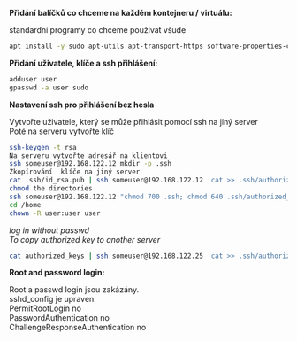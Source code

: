 **Přidání balíčků co chceme na každém kontejneru / virtuálu:**

standardní programy co chceme používat všude

```bash
apt install -y sudo apt-utils apt-transport-https software-properties-common htop net-tools wget curl gnupg zip unzip lsb-release apt-utils ca-certificates debian-keyring
```

**Přidání uživatele, klíče a ssh přihlášení:**

```bash
adduser user
gpasswd -a user sudo
```

**Nastavení ssh pro přihlášení bez hesla**

Vytvořte uživatele, který se může přihlásit pomocí ssh na jiný server  
Poté na serveru vytvořte klíč

```bash
ssh-keygen -t rsa
Na serveru vytvořte adresář na klientovi
ssh someuser@192.168.122.12 mkdir -p .ssh
Zkopírování  klíče na jiný server
cat .ssh/id_rsa.pub | ssh someuser@192.168.122.12 'cat >> .ssh/authorized_keys'
chmod the directories
ssh someuser@192.168.122.12 "chmod 700 .ssh; chmod 640 .ssh/authorized_keys"
cd /home
chown -R user:user user
```

_log in without passwd_  
_To copy authorized key to another server_

```bash
cat authorized_keys | ssh someuser@192.168.122.25 'cat >> .ssh/authorized_keys'
```

**Root and password login:**

Root a passwd login jsou zakázány.  
sshd_config je upraven:  
PermitRootLogin no  
PasswordAuthentication no  
ChallengeResponseAuthentication no
